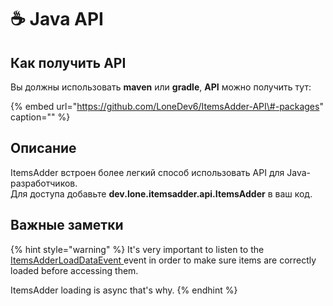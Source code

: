 # ☕ Java API

## Как получить API

Вы должны использовать **maven** или **gradle**, **API** можно получить тут:

{% embed url="https://github.com/LoneDev6/ItemsAdder-API\#-packages" caption="" %}

## Описание

ItemsAdder встроен более легкий способ использовать API для Java-разработчиков.  
Для доступа добавьте **dev.lone.itemsadder.api.ItemsAdder** в ваш код.

## Важные заметки

{% hint style="warning" %}
It's very important to listen to the [ItemsAdderLoadDataEvent ](events.md#itemsadderloaddataevent)event in order to make sure items are correctly loaded before accessing them.

ItemsAdder loading is async that's why.
{% endhint %}
